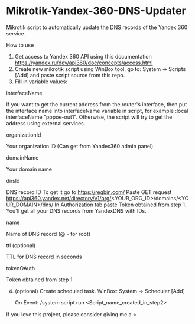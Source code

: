 # Mikrotik-Yandex-360-DNS-Updater
Mikrotik script to automatically update the DNS records of the Yandex 360 service.

How to use

1. Get access to Yandex 360 API using this documentation https://yandex.ru/dev/api360/doc/concepts/access.html
2. Create new mikrotik script using WinBox tool, go to: System -> Scripts [Add] and paste script source from this repo.
3. Fill in variable values:

interfaceName

If you want to get the current address from the router's interface, then put the interface name into interfaceName variable in script, for example :local interfaceName "pppoe-out1". Otherwise, the script will try to get the address using external services.

organizationId

Your organization ID (Can get from Yandex360 admin panel)

domainName

Your domain name

dnsId

DNS record ID
To get it go to https://reqbin.com/ 
Paste GET request https://api360.yandex.net/directory/v1/org/<YOUR_ORG_ID>/domains/<YOUR_DOMAIN>/dns/
In Authorization tab paste Token obtained from step 1.
You'll get all your DNS records from YandexDNS with IDs.

name

Name of DNS record (@ - for root)

ttl (optional)

TTL for DNS record in seconds

tokenOAuth

Token obtained from step 1.

4. (optional) Create scheduled task. WinBox: System -> Scheduler [Add]
   
   On Event: /system script run <Script_name_created_in_step2>



If you love this project, please consider giving me a ⭐
